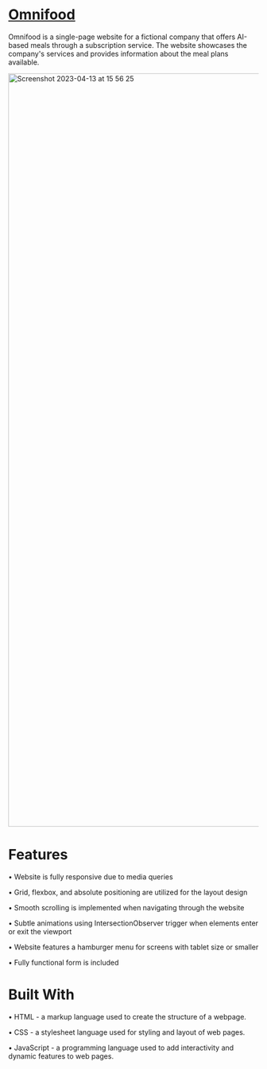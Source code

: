 # <a href="https://omnifood-lance.netlify.app" target="_blank">Omnifood</a>
Omnifood is a single-page website for a fictional company that offers AI-based meals through a subscription service. The website showcases the company's services and provides information about the meal plans available.

<img width="1512" alt="Screenshot 2023-04-13 at 15 56 25" src="https://user-images.githubusercontent.com/103965235/231800244-af607a7c-2038-4b3c-98f1-d9e4b1456de8.png">


# Features

• Website is fully responsive due to media queries

• Grid, flexbox, and absolute positioning are utilized for the layout design

• Smooth scrolling is implemented when navigating through the website

• Subtle animations using IntersectionObserver trigger when elements enter or exit the viewport

• Website features a hamburger menu for screens with tablet size or smaller

• Fully functional form is included

# Built With

• HTML - a markup language used to create the structure of a webpage.

• CSS - a stylesheet language used for styling and layout of web pages.

• JavaScript - a programming language used to add interactivity and dynamic features to web pages.
